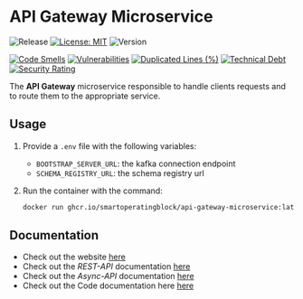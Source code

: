 # API Gateway Microservice

![Release](https://github.com/smartoperatingblock/api-gateway-microservice/actions/workflows/build-and-deploy.yml/badge.svg?style=plastic)
[![License: MIT](https://img.shields.io/badge/License-MIT-yellow.svg?style=plastic)](https://opensource.org/licenses/MIT)
![Version](https://img.shields.io/github/v/release/smartoperatingblock/api-gateway-microservice?style=plastic)

[![Code Smells](https://sonarcloud.io/api/project_badges/measure?project=SmartOperatingBlock_api-gateway-microservice&metric=code_smells)](https://sonarcloud.io/summary/new_code?id=SmartOperatingBlock_api-gateway-microservice)
[![Vulnerabilities](https://sonarcloud.io/api/project_badges/measure?project=SmartOperatingBlock_api-gateway-microservice&metric=vulnerabilities)](https://sonarcloud.io/summary/new_code?id=SmartOperatingBlock_api-gateway-microservice)
[![Duplicated Lines (%)](https://sonarcloud.io/api/project_badges/measure?project=SmartOperatingBlock_api-gateway-microservice&metric=duplicated_lines_density)](https://sonarcloud.io/summary/new_code?id=SmartOperatingBlock_api-gateway-microservice)
[![Technical Debt](https://sonarcloud.io/api/project_badges/measure?project=SmartOperatingBlock_api-gateway-microservice&metric=sqale_index)](https://sonarcloud.io/summary/new_code?id=SmartOperatingBlock_api-gateway-microservice)
[![Security Rating](https://sonarcloud.io/api/project_badges/measure?project=SmartOperatingBlock_api-gateway-microservice&metric=security_rating)](https://sonarcloud.io/summary/new_code?id=SmartOperatingBlock_api-gateway-microservice)

The **API Gateway** microservice responsible to handle clients requests and to route them to the appropriate service.

## Usage
1. Provide a `.env` file with the following variables:
    - `BOOTSTRAP_SERVER_URL`: the kafka connection endpoint
    - `SCHEMA_REGISTRY_URL`: the schema registry url
   
2. Run the container with the command:
    ```bash
    docker run ghcr.io/smartoperatingblock/api-gateway-microservice:latest

## Documentation
- Check out the website [here](https://smartoperatingblock.github.io/api-gateway-microservice)
- Check out the _REST-API_ documentation [here](https://smartoperatingblock.github.io/api-gateway-microservice/documentation/openapi-doc)
- Check out the _Async-API_ documentation [here](https://smartoperatingblock.github.io/api-gateway-microservice/documentation/asyncapi-doc)
- Check out the Code documentation here [here](https://smartoperatingblock.github.io/surgical-process-monitoring-microservice/documentation/code-doc)
